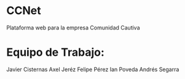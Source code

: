 # CCNet
Plataforma web para la empresa Comunidad Cautiva

# Equipo de Trabajo:
  Javier Cisternas
  Axel Jeréz
  Felipe Pérez
  Ian Poveda
  Andrés Segarra
